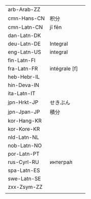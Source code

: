 | | | |
|-|-|-|
| arb-Arab-ZZ |  |  |
| cmn-Hans-CN | 积分 |  |
| cmn-Latn-CN | jī fēn |  |
| dan-Latn-DK |  |  |
| deu-Latn-DE | Integral |  |
| eng-Latn-US | integral |  |
| fin-Latn-FI |  |  |
| fra-Latn-FR | intégrale [f] |  |
| heb-Hebr-IL |  |  |
| hin-Deva-IN |  |  |
| ita-Latn-IT |  |  |
| jpn-Hrkt-JP | せきぶん |  |
| jpn-Jpan-JP | 積分 |  |
| kor-Hang-KR |  |  |
| kor-Kore-KR |  |  |
| nld-Latn-NL |  |  |
| nob-Latn-NO |  |  |
| por-Latn-PT |  |  |
| rus-Cyrl-RU | интегра́л |  |
| spa-Latn-ES |  |  |
| swe-Latn-SE |  |  |
| zxx-Zsym-ZZ |  |  |
|  |  |  |
